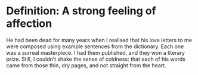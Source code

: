 Definition: A strong feeling of affection
=========================================
He had been dead for many years when I realised that his love letters to me were composed using example sentences from the dictionary. Each one was a surreal masterpiece. I had them published, and they won a literary prize. Still, I couldn’t shake the sense of coldness: that each of his words came from those thin, dry pages, and not straight from the heart.